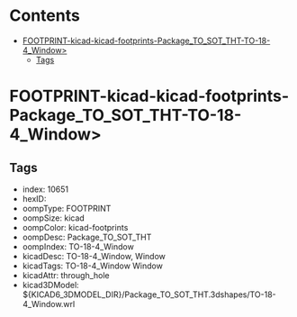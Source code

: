 



Contents
========

* [FOOTPRINT-kicad-kicad-footprints-Package_TO_SOT_THT-TO-18-4_Window>](#footprint-kicad-kicad-footprints-package_to_sot_tht-to-18-4_window)
	* [Tags](#tags)

# FOOTPRINT-kicad-kicad-footprints-Package_TO_SOT_THT-TO-18-4_Window>

## Tags

- index: 10651
- hexID: 
- oompType: FOOTPRINT
- oompSize: kicad
- oompColor: kicad-footprints
- oompDesc: Package_TO_SOT_THT
- oompIndex: TO-18-4_Window
- kicadDesc: TO-18-4_Window, Window
- kicadTags: TO-18-4_Window Window
- kicadAttr: through_hole
- kicad3DModel: ${KICAD6_3DMODEL_DIR}/Package_TO_SOT_THT.3dshapes/TO-18-4_Window.wrl
